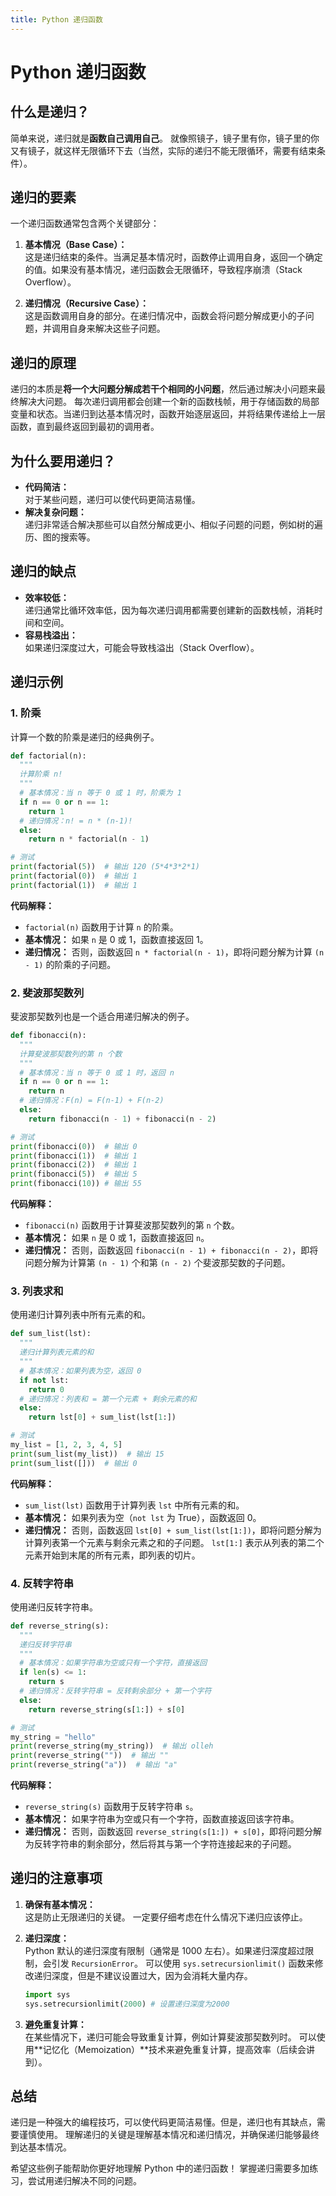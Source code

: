 ```yaml
---
title: Python 递归函数
---
```


# Python 递归函数

## 什么是递归？

简单来说，递归就是**函数自己调用自己**。  就像照镜子，镜子里有你，镜子里的你又有镜子，就这样无限循环下去（当然，实际的递归不能无限循环，需要有结束条件）。

## 递归的要素

一个递归函数通常包含两个关键部分：

1.  **基本情况（Base Case）：**  
    这是递归结束的条件。当满足基本情况时，函数停止调用自身，返回一个确定的值。如果没有基本情况，递归函数会无限循环，导致程序崩溃（Stack Overflow）。

2.  **递归情况（Recursive Case）：**  
    这是函数调用自身的部分。在递归情况中，函数会将问题分解成更小的子问题，并调用自身来解决这些子问题。

## 递归的原理

递归的本质是**将一个大问题分解成若干个相同的小问题**，然后通过解决小问题来最终解决大问题。  每次递归调用都会创建一个新的函数栈帧，用于存储函数的局部变量和状态。当递归到达基本情况时，函数开始逐层返回，并将结果传递给上一层函数，直到最终返回到最初的调用者。

## 为什么要用递归？

*   **代码简洁：**  
    对于某些问题，递归可以使代码更简洁易懂。
*   **解决复杂问题：**  
    递归非常适合解决那些可以自然分解成更小、相似子问题的问题，例如树的遍历、图的搜索等。

## 递归的缺点

*   **效率较低：**  
    递归通常比循环效率低，因为每次递归调用都需要创建新的函数栈帧，消耗时间和空间。
*   **容易栈溢出：**  
    如果递归深度过大，可能会导致栈溢出（Stack Overflow）。

## 递归示例

### 1. 阶乘

计算一个数的阶乘是递归的经典例子。

```python
def factorial(n):
  """
  计算阶乘 n!
  """
  # 基本情况：当 n 等于 0 或 1 时，阶乘为 1
  if n == 0 or n == 1:
    return 1
  # 递归情况：n! = n * (n-1)!
  else:
    return n * factorial(n - 1)

# 测试
print(factorial(5))  # 输出 120 (5*4*3*2*1)
print(factorial(0))  # 输出 1
print(factorial(1))  # 输出 1
```

**代码解释：**

*   `factorial(n)` 函数用于计算 `n` 的阶乘。
*   **基本情况：**  如果 `n` 是 0 或 1，函数直接返回 1。
*   **递归情况：**  否则，函数返回 `n * factorial(n - 1)`，即将问题分解为计算 `(n - 1)` 的阶乘的子问题。

### 2. 斐波那契数列

斐波那契数列也是一个适合用递归解决的例子。

```python
def fibonacci(n):
  """
  计算斐波那契数列的第 n 个数
  """
  # 基本情况：当 n 等于 0 或 1 时，返回 n
  if n == 0 or n == 1:
    return n
  # 递归情况：F(n) = F(n-1) + F(n-2)
  else:
    return fibonacci(n - 1) + fibonacci(n - 2)

# 测试
print(fibonacci(0))  # 输出 0
print(fibonacci(1))  # 输出 1
print(fibonacci(2))  # 输出 1
print(fibonacci(5))  # 输出 5
print(fibonacci(10)) # 输出 55
```

**代码解释：**

*   `fibonacci(n)` 函数用于计算斐波那契数列的第 `n` 个数。
*   **基本情况：**  如果 `n` 是 0 或 1，函数直接返回 `n`。
*   **递归情况：**  否则，函数返回 `fibonacci(n - 1) + fibonacci(n - 2)`，即将问题分解为计算第 `(n - 1)` 个和第 `(n - 2)` 个斐波那契数的子问题。

### 3. 列表求和

使用递归计算列表中所有元素的和。

```python
def sum_list(lst):
  """
  递归计算列表元素的和
  """
  # 基本情况：如果列表为空，返回 0
  if not lst:
    return 0
  # 递归情况：列表和 = 第一个元素 + 剩余元素的和
  else:
    return lst[0] + sum_list(lst[1:])

# 测试
my_list = [1, 2, 3, 4, 5]
print(sum_list(my_list))  # 输出 15
print(sum_list([]))  # 输出 0
```

**代码解释：**

*   `sum_list(lst)` 函数用于计算列表 `lst` 中所有元素的和。
*   **基本情况：**  如果列表为空（`not lst` 为 True），函数返回 0。
*   **递归情况：**  否则，函数返回 `lst[0] + sum_list(lst[1:])`，即将问题分解为计算列表第一个元素与剩余元素之和的子问题。  `lst[1:]` 表示从列表的第二个元素开始到末尾的所有元素，即列表的切片。

### 4.  反转字符串

使用递归反转字符串。

```python
def reverse_string(s):
  """
  递归反转字符串
  """
  # 基本情况：如果字符串为空或只有一个字符，直接返回
  if len(s) <= 1:
    return s
  # 递归情况：反转字符串 = 反转剩余部分 + 第一个字符
  else:
    return reverse_string(s[1:]) + s[0]

# 测试
my_string = "hello"
print(reverse_string(my_string))  # 输出 olleh
print(reverse_string(""))  # 输出 ""
print(reverse_string("a"))  # 输出 "a"
```

**代码解释：**

*   `reverse_string(s)` 函数用于反转字符串 `s`。
*   **基本情况：**  如果字符串为空或只有一个字符，函数直接返回该字符串。
*   **递归情况：**  否则，函数返回 `reverse_string(s[1:]) + s[0]`，即将问题分解为反转字符串的剩余部分，然后将其与第一个字符连接起来的子问题。

## 递归的注意事项

1.  **确保有基本情况：**  
    这是防止无限递归的关键。  一定要仔细考虑在什么情况下递归应该停止。

2.  **递归深度：**  
    Python 默认的递归深度有限制（通常是 1000 左右）。如果递归深度超过限制，会引发 `RecursionError`。  可以使用 `sys.setrecursionlimit()` 函数来修改递归深度，但是不建议设置过大，因为会消耗大量内存。

    ```python
    import sys
    sys.setrecursionlimit(2000) # 设置递归深度为2000
    ```

3.  **避免重复计算：**  
    在某些情况下，递归可能会导致重复计算，例如计算斐波那契数列时。  可以使用**记忆化（Memoization）**技术来避免重复计算，提高效率（后续会讲到）。

## 总结

递归是一种强大的编程技巧，可以使代码更简洁易懂。但是，递归也有其缺点，需要谨慎使用。  理解递归的关键是理解基本情况和递归情况，并确保递归能够最终到达基本情况。

希望这些例子能帮助你更好地理解 Python 中的递归函数！ 掌握递归需要多加练习，尝试用递归解决不同的问题。